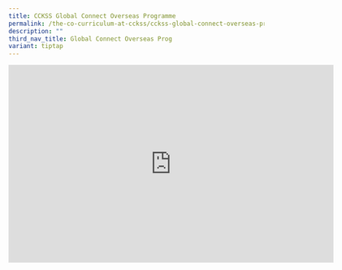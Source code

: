 ```yaml
---
title: CCKSS Global Connect Overseas Programme
permalink: /the-co-curriculum-at-cckss/cckss-global-connect-overseas-programme/
description: ""
third_nav_title: Global Connect Overseas Prog
variant: tiptap
---
```

<div class="iframe-wrapper">
<iframe height="389" width="640" allowfullscreen="true" frameborder="0" src="https://docs.google.com/presentation/d/e/2PACX-1vScfrAM4vdEePhncDKnXF2p_rc_Fdl9G7umBM6YAECW1DD7a0PF5routbV0v8XalQ/embed?start=true&amp;loop=true&amp;delayms=3000"></iframe>
</div>
<p></p>